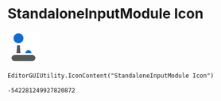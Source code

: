 # StandaloneInputModule Icon
![](/img/StandaloneInputModule%20Icon.png)

``` CSharp
EditorGUIUtility.IconContent("StandaloneInputModule Icon")
```
```
-542281249927820872
```
